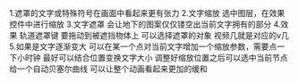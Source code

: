 1.遮罩的文字或特殊符号在画面中看起来更有张力
2.文字缩放
    选中图层，在效果控件中进行缩放
3.文字遮罩
    会让地下的图案仅仅镂空出当前文字拥有的部分
4.效果
    轨道遮罩键
        要拖动到被遮挡物体上
    可以选择遮罩的对象
        视频几就是对应的v几
5.如果是文字逐渐变大
    可以在某一个点对当前文字增加一个缩放参数，需要点一下小时钟
    最好可以结合位置变换文字大小
    调整好缩放位置之后可以选中当前节点给一个自动贝塞尔曲线
        可以让整个动画看起来更加的缓和